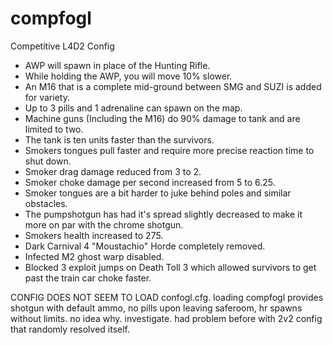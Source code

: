 compfogl
========
Competitive L4D2 Config


- AWP will spawn in place of the Hunting Rifle.
- While holding the AWP, you will move 10% slower.
- An M16 that is a complete mid-ground between SMG and SUZI is added for variety.
- Up to 3 pills and 1 adrenaline can spawn on the map.
- Machine guns (Including the M16) do 90% damage to tank and are limited to two.
- The tank is ten units faster than the survivors.
- Smokers tongues pull faster and require more precise reaction time to shut down. 
- Smoker drag damage reduced from 3 to 2.
- Smoker choke damage per second increased from 5 to 6.25.
- Smoker tongues are a bit harder to juke behind poles and similar obstacles.
- The pumpshotgun has had it's spread slightly decreased to make it more on par with the chrome shotgun.
- Smokers health increased to 275.
- Dark Carnival 4 "Moustachio" Horde completely removed.
- Infected M2 ghost warp disabled.
- Blocked 3 exploit jumps on Death Toll 3 which allowed survivors to get past the train car choke faster.

CONFIG DOES NOT SEEM TO LOAD confogl.cfg. loading compfogl provides shotgun with default ammo, no pills upon leaving saferoom, hr spawns without limits. no idea why. investigate. had problem before with 2v2 config that randomly resolved itself.